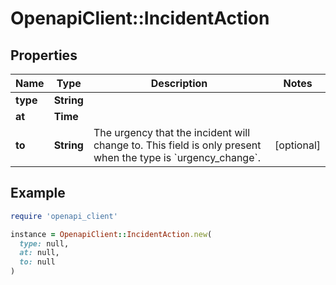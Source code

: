 # OpenapiClient::IncidentAction

## Properties

| Name | Type | Description | Notes |
| ---- | ---- | ----------- | ----- |
| **type** | **String** |  |  |
| **at** | **Time** |  |  |
| **to** | **String** | The urgency that the incident will change to. This field is only present when the type is &#x60;urgency_change&#x60;. | [optional] |

## Example

```ruby
require 'openapi_client'

instance = OpenapiClient::IncidentAction.new(
  type: null,
  at: null,
  to: null
)
```


